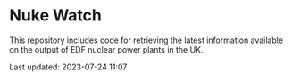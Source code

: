 # Nuke Watch

This repository includes code for retrieving the latest information available on the output of EDF nuclear power plants in the UK.

Last updated: 2023-07-24 11:07
